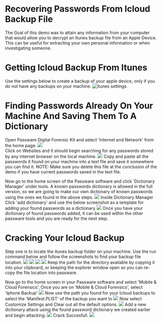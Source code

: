 # Recovering Passwords From Icloud Backup File

The Goal of this demo was to attain any information from your computer that would allow you to decrypt an Itunes backup file from an Apple Device. This can be useful for extracting your own personal information or when investigating someone.

# Getting Icloud Backup From Itunes
Use the settings below to create a backup of your apple device, only if you do not have any backups on your machine.
![itunes settings](Screenshots/ItunesBackupSettings.PNG)

# Finding Passwords Already On Your Machine And Saving Them To A Dictionary
Open Passware Digital Forensic Kit and select 'Internet and Network' from the home page.
![](Screenshots/findYourPasswords1.PNG)     
Click on Websites and it should begin searching for any passwords stored by any internet browser on the local machine.
![](Screenshots/findYourPasswords2.PNG)
Copy and paste all the passwords it found on your machine into a text file and save it somewhere you can find it.
NOTE: Make sure you delete this file at the conclusion of the demo if you have current passwords saved in the text file.

Now go to the home screen of the Passware software and click 
'Dictionary Manager' under tools. A known passwords dictionary is allowed in the full version, so we are going to make our own dictionary of known passwords using the ones we found in the above steps.
![](Screenshots/findYourPasswords3.PNG)
Inside Dictionary Manager Click 'add dictionary' and use the below screenshot as a template for adding your found passwords as a dictionary
![](Screenshots/findYourPasswords4.PNG)
Once you have your dictionary of found passwords added, it can be used within the other passware tools and you are ready for the next step.

# Cracking Your Icloud Backup
Step one is to locate the itunes backup folder on your machine. Use the run command below and follow the screenshots to find your backup file location.
![](Screenshots/runCommandItunesBackupFolder.PNG)
![](Screenshots/backupFolder1.PNG)
![](Screenshots/backupFolder2.PNG)
![](Screenshots/backupFolder3.PNG)
Keep the path for the directory available by copying it into your clipboard, or keeping the explorer window open so you can re-copy the file location into passware.

Now go to the home screen in your Passware software and select 'Mobile & Cloud Forensics'.
Once you are on 'Mobile & Cloud Forensics', select 'Iphone Backup'
![](Screenshots/iphoneBackup1.PNG)
Now use the path you found for your Icloud backups to select the 'Manifest.PLIST' of the backup you want to
![](Screenshots/iphoneBackup2.PNG)
Now select Customize Settings and Clear out all the default options.
![](Screenshots/crackSettings.PNG)
Add a new dictionary attack using the found password dictionary we created earlier and begin attacking.
![](Screenshots/iphoneBackup3.PNG)
Crack Succesfull.
![](Screenshots/pwCracked.PNG)